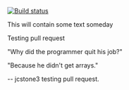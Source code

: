 [![Build status](https://ci.appveyor.com/api/projects/status/1q0h5jaiy8n3hk8q?svg=true)](https://ci.appveyor.com/project/watkinsmatthewp/herd)

This will contain some text someday

Testing pull request

"Why did the programmer quit his job?"

"Because he didn't get arrays."

 -- jcstone3 testing pull request.
